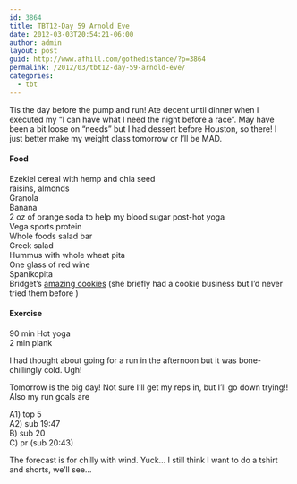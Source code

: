 ```yaml
---
id: 3864
title: TBT12-Day 59 Arnold Eve
date: 2012-03-03T20:54:21-06:00
author: admin
layout: post
guid: http://www.afhill.com/gothedistance/?p=3864
permalink: /2012/03/tbt12-day-59-arnold-eve/
categories:
  - tbt
---
```

Tis the day before the pump and run! Ate decent until dinner when I executed my &#8220;I can have what I need the night before a race&#8221;. May have been a bit loose on &#8220;needs&#8221; but I had dessert before Houston, so there! I just better make my weight class tomorrow or I&#8217;ll be MAD. 

#### Food

Ezekiel cereal with hemp and chia seed  
raisins, almonds  
Granola  
Banana  
2 oz of orange soda to help my blood sugar post-hot yoga  
Vega sports protein  
Whole foods salad bar  
Greek salad  
Hummus with whole wheat pita  
One glass of red wine  
Spanikopita  
Bridget&#8217;s <a href=http://m.theotherpaper.com/mobile/food\_and\_drink/reviews/article_490336a6-710b-11e0-8af6-001cc4c03286.html>amazing cookies</a> (she briefly had a cookie business but I&#8217;d never tried them before )

#### Exercise

90 min Hot yoga  
2 min plank

I had thought about going for a run in the afternoon but it was bone-chillingly cold. Ugh!

Tomorrow is the big day! Not sure I&#8217;ll get my reps in, but I&#8217;ll go down trying!! Also my run goals are 

A1) top 5  
A2) sub 19:47  
B) sub 20  
C) pr (sub 20:43)

The forecast is for chilly with wind. Yuck&#8230; I still think I want to do a tshirt and shorts, we&#8217;ll see&#8230;
